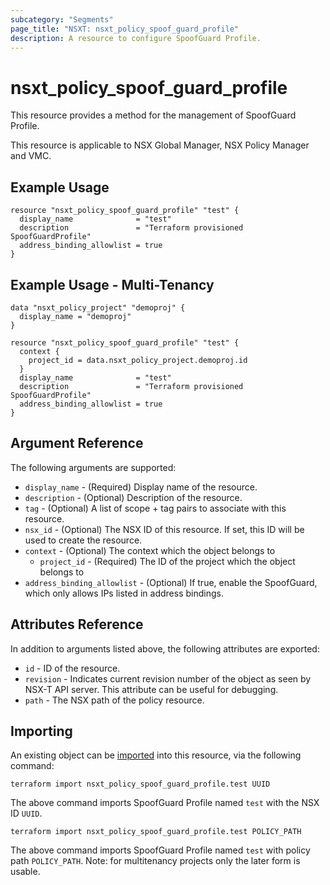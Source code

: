 ```yaml
---
subcategory: "Segments"
page_title: "NSXT: nsxt_policy_spoof_guard_profile"
description: A resource to configure SpoofGuard Profile.
---
```


# nsxt_policy_spoof_guard_profile

This resource provides a method for the management of SpoofGuard Profile.

This resource is applicable to NSX Global Manager, NSX Policy Manager and VMC.

## Example Usage

```hcl
resource "nsxt_policy_spoof_guard_profile" "test" {
  display_name              = "test"
  description               = "Terraform provisioned SpoofGuardProfile"
  address_binding_allowlist = true
}
```

## Example Usage - Multi-Tenancy

```hcl
data "nsxt_policy_project" "demoproj" {
  display_name = "demoproj"
}

resource "nsxt_policy_spoof_guard_profile" "test" {
  context {
    project_id = data.nsxt_policy_project.demoproj.id
  }
  display_name              = "test"
  description               = "Terraform provisioned SpoofGuardProfile"
  address_binding_allowlist = true
}
```

## Argument Reference

The following arguments are supported:

* `display_name` - (Required) Display name of the resource.
* `description` - (Optional) Description of the resource.
* `tag` - (Optional) A list of scope + tag pairs to associate with this resource.
* `nsx_id` - (Optional) The NSX ID of this resource. If set, this ID will be used to create the resource.
* `context` - (Optional) The context which the object belongs to
  * `project_id` - (Required) The ID of the project which the object belongs to
* `address_binding_allowlist` - (Optional) If true, enable the SpoofGuard, which only allows IPs listed in address bindings.

## Attributes Reference

In addition to arguments listed above, the following attributes are exported:

* `id` - ID of the resource.
* `revision` - Indicates current revision number of the object as seen by NSX-T API server. This attribute can be useful for debugging.
* `path` - The NSX path of the policy resource.

## Importing

An existing object can be [imported][docs-import] into this resource, via the following command:

[docs-import]: https://developer.hashicorp.com/terraform/cli/import

```shell
terraform import nsxt_policy_spoof_guard_profile.test UUID
```

The above command imports SpoofGuard Profile named `test` with the NSX ID `UUID`.

```shell
terraform import nsxt_policy_spoof_guard_profile.test POLICY_PATH
```

The above command imports SpoofGuard Profile named `test` with policy path `POLICY_PATH`.
Note: for multitenancy projects only the later form is usable.

